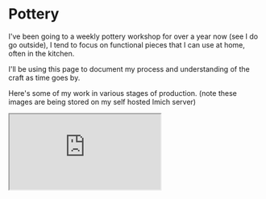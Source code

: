 

# Pottery

I've been going to a weekly pottery workshop for over a year now (see I do go outside), I tend to focus on functional pieces that I can use at home, often in the kitchen.

I'll be using this page to document my process and understanding of the craft as time goes by.
<!-- TODO look into custom CSS override for this page so that images go into a nice gallery -->
Here's some of my work in various stages of production. (note these images are being stored on my self hosted Imich server)

 <iframe src="https://imich.bobyn.uk/share/ECOICn9fwiA4xUbwqTsLeaHqEDaL1G-rMjLdYKSTfeDrqAPcDxUBxcE3aDySnf1guvk" title="Imich album"></iframe> 


